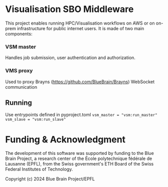 # Visualisation SBO Middleware

This project enables running HPC/Visualisation workflows on AWS or on on-prem infrastructure for public internet users.
It is made of two main components:
### VSM master
Handles job submission, user authentication and authorization.

### VMS proxy
Used to proxy Brayns (https://github.com/BlueBrain/Brayns) WebSocket communication


## Running
Use entrypoints defined in pyproject.toml
```vsm_master = "vsm:run_master"```
```vsm_slave = "vsm:run_slave"```



# Funding & Acknowledgment

The development of this software was supported by funding to the Blue Brain Project, a research center of the École polytechnique fédérale de Lausanne (EPFL), from the Swiss government's ETH Board of the Swiss Federal Institutes of Technology.

Copyright (c) 2024 Blue Brain Project/EPFL
